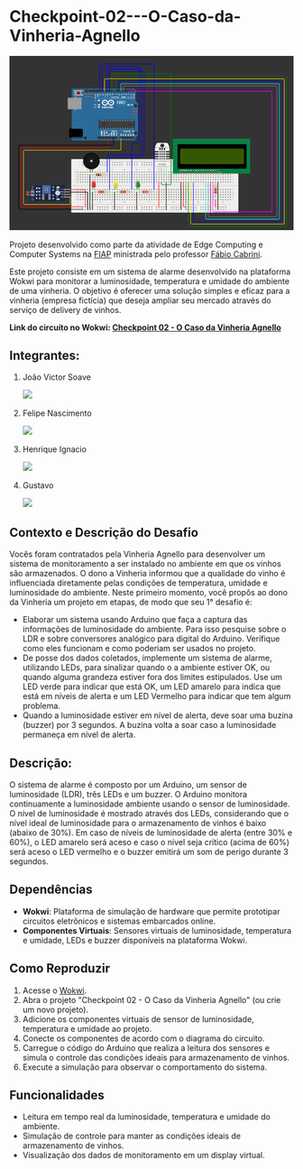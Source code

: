 # Checkpoint-02---O-Caso-da-Vinheria-Agnello
<img src="circuitoCompleto.png">
<p>Projeto desenvolvido como parte da atividade de Edge Computing e Computer Systems na <a href="">FIAP</a> ministrada pelo professor <a href="https://www.linkedin.com/in/fabio-cabrini?miniProfileUrn=urn%3Ali%3Afs_miniProfile%3AACoAAA4IttQBKDdr5cvPzUTzpVSkZFkQM-qKngk&lipi=urn%3Ali%3Apage%3Ad_flagship3_search_srp_all%3B3UXPOnpXR6qTOU9g%2FnseBQ%3D%3D" target="_blank">Fábio Cabrini</a>.</p>
<p>Este projeto consiste em um sistema de alarme desenvolvido na plataforma Wokwi para monitorar a luminosidade, temperatura e umidade do ambiente de uma vinheria. O objetivo é oferecer uma solução simples e eficaz para a vinheria (empresa fictícia) que deseja ampliar seu mercado através do serviço de delivery de vinhos.</p>
<strong>Link do circuíto no Wokwi: <a href="https://wokwi.com/projects/396235203544314881">Checkpoint 02 - O Caso da Vinheria Agnello</a></strong>

<h2>Integrantes: </h2>
<ol>
  <li>
    <p>João Victor Soave</p>
    <a href="https://github.com/siigAprendiz"><img src="https://img.shields.io/badge/GitHub-100000?style=for-the-badge&logo=github&logoColor=white"></a>
  </li>
  <li>
    <p>Felipe Nascimento</p>
    <a href="https://github.com/felipe3103"><img src="https://img.shields.io/badge/GitHub-100000?style=for-the-badge&logo=github&logoColor=white"></a>
  </li>
    <li>
    <p>Henrique Ignacio</p>
    <a href="https://github.com/henriqueignacio"><img src="https://img.shields.io/badge/GitHub-100000?style=for-the-badge&logo=github&logoColor=white"></a>
  </li>
    <li>
    <p>Gustavo</p>
    <a><img src="https://img.shields.io/badge/GitHub-100000?style=for-the-badge&logo=github&logoColor=white"></a>
  </li>
</ol>

<h2>Contexto e Descrição do Desafio</h2>
<p>Vocês foram contratados pela Vinheria Agnello para desenvolver um sistema de monitoramento a ser instalado 
no ambiente em que os vinhos são armazenados. O dono a Vinheria informou que a qualidade do vinho é 
influenciada diretamente pelas condições de temperatura, umidade e luminosidade do ambiente. Neste 
primeiro momento, você propôs ao dono da Vinheria um projeto em etapas, de modo que seu 1° desafio é:</p>
<ul>
  <li>Elaborar um sistema usando Arduino que faça a captura das informações de luminosidade do ambiente. Para 
isso pesquise sobre o LDR e sobre conversores analógico para digital do Arduino. Verifique como eles 
funcionam e como poderiam ser usados no projeto.</li>
  <li>De posse dos dados coletados, implemente um sistema de alarme, utilizando LEDs, para sinalizar quando o a 
ambiente estiver OK, ou quando alguma grandeza estiver fora dos limites estipulados. Use um LED verde 
para indicar que está OK, um LED amarelo para indica que está em níveis de alerta e um LED Vermelho para 
indicar que tem algum problema.</li>
  <li>Quando a luminosidade estiver em nível de alerta, deve soar uma buzina (buzzer) por 3 segundos. A buzina 
volta a soar caso a luminosidade permaneça em nível de alerta.</li>
</ul>

<h2>Descrição: </h2>
<p>O sistema de alarme é composto por um Arduino, um sensor de luminosidade (LDR), três LEDs e um buzzer. O Arduino monitora continuamente a luminosidade ambiente usando o sensor de luminosidade. O nível de luminosidade é mostrado através dos LEDs, considerando que o nível ideal de luminosidade para o armazenamento de vinhos é baixo (abaixo de 30%). Em caso de níveis de luminosidade de alerta (entre 30% e 60%), o LED amarelo será aceso e caso o nível seja crítico (acima de 60%) será aceso o LED vermelho e o buzzer emitirá um som de perigo durante 3 segundos.</p>

## Dependências

- **Wokwi**: Plataforma de simulação de hardware que permite prototipar circuitos eletrônicos e sistemas embarcados online.
- **Componentes Virtuais**: Sensores virtuais de luminosidade, temperatura e umidade, LEDs e buzzer disponíveis na plataforma Wokwi.

## Como Reproduzir

1. Acesse o [Wokwi](https://wokwi.com/).
2. Abra o projeto "Checkpoint 02 - O Caso da Vinheria Agnello" (ou crie um novo projeto).
3. Adicione os componentes virtuais de sensor de luminosidade, temperatura e umidade ao projeto.
4. Conecte os componentes de acordo com o diagrama do circuito.
5. Carregue o código do Arduino que realiza a leitura dos sensores e simula o controle das condições ideais para armazenamento de vinhos.
6. Execute a simulação para observar o comportamento do sistema.

## Funcionalidades

- Leitura em tempo real da luminosidade, temperatura e umidade do ambiente.
- Simulação de controle para manter as condições ideais de armazenamento de vinhos.
- Visualização dos dados de monitoramento em um display virtual.

<!-- <h2>Funcionamento: </h2>
<p>Luminosidade OK: </p>
<img src="img/testeOk.png" alt="Teste OK">
<p>Luminosidade Alerta: </p>
<img src="img/testeAlerta.png" alt="Teste Alerta">
<p>Luminosidade Perigo: </p>
<img src="img/testePerigo.png" alt="Teste Perigo">
<p>Código no Tinkercad</p>
<img src="img/codigoTinkerCad.png" alt="Código Tinkercad">
<p>Registro Serial: </p>
<img src="img/SerialRegister.png" alt="Registro Serial"> -->



